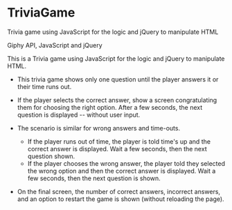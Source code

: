 # TriviaGame
Trivia game using JavaScript for the logic and jQuery to manipulate HTML

Giphy API, JavaScript and jQuery

This is a Trivia game using JavaScript for the logic and jQuery to manipulate HTML. 

* This trivia game shows only one question until the player answers it or their time runs out.

* If the player selects the correct answer, show a screen congratulating them for choosing the right option. After a few seconds, the next question is displayed -- without user input.

* The scenario is similar for wrong answers and time-outs.
  * If the player runs out of time, the player is told time's up and the correct answer is displayed. Wait a few seconds, then the next question shown.
  * If the player chooses the wrong answer, the player told they selected the wrong option and then the correct answer is displayed. Wait a few seconds, then the next question is shown.

* On the final screen, the number of correct answers, incorrect answers, and an option to restart the game is shown (without reloading the page).
